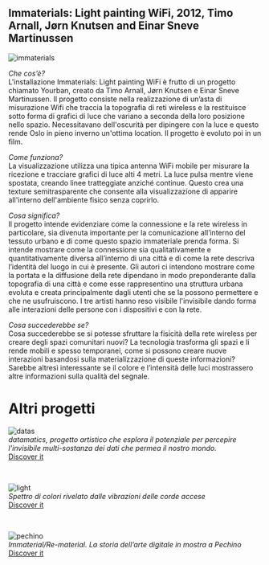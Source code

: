 ## Immaterials: Light painting WiFi, 2012, Timo Arnall, Jørn Knutsen and Einar Sneve Martinussen

![immaterials](https://user-images.githubusercontent.com/76476654/119899834-f6d80b80-bf43-11eb-8725-49bf62ddfa4e.jpg)

*Che cos’è?*
<br/>L'installazione Immaterials: Light painting WiFi è frutto di un progetto chiamato Yourban, creato da Timo Arnall, Jørn Knutsen e Einar Sneve Martinussen. Il progetto consiste nella realizzazione di un’asta di misurazione Wifi che traccia la topografia di reti wireless e la restituisce sotto forma di grafici di luce che variano a seconda della loro posizione nello spazio. Necessitavano dell'oscurità per dipingere con la luce e questo rende Oslo in pieno inverno un'ottima location. Il progetto è evoluto poi in un film.

*Come funziona?*
<br/>La visualizzazione utilizza una tipica antenna WiFi mobile per misurare la ricezione e tracciare grafici di luce alti 4 metri. La luce pulsa mentre viene spostata, creando linee tratteggiate anziché continue. Questo crea una texture semitrasparente che consente alla visualizzazione di apparire all'interno dell'ambiente fisico senza coprirlo.

*Cosa significa?*
<br/>Il progetto intende evidenziare come la connessione e la rete wireless in particolare, sia divenuta importante per la comunicazione all’interno del tessuto urbano e di come questo spazio immateriale prenda forma. Si intende mostrare come la connessione sia qualitativamente e quantitativamente diversa all’interno di una città e di come la rete descriva l’identità del luogo in cui è presente. Gli autori ci intendono mostrare come la portata e la diffusione della rete dipendano in modo preponderante dalla topografia di una città e come esse rappresentino una struttura urbana evoluta e creata principalmente dagli utenti che se la possono permettere e che ne usufruiscono. I tre artisti hanno reso visibile l'invisibile dando forma alle interazioni delle persone con i dispositivi e con la rete. 

*Cosa succederebbe se?*
<br/>Cosa succederebbe se si potesse sfruttare la fisicità della rete wireless per creare degli spazi comunitari nuovi? La tecnologia trasforma gli spazi e li rende mobili e spesso temporanei, come si possono creare nuove interazioni basandosi sulla materializzazione di queste informazioni? Sarebbe altresì interessante se il colore e l’intensità delle luci mostrassero altre informazioni sulla qualità del segnale. 

# Altri progetti

![datas](https://user-images.githubusercontent.com/76476654/119947983-a4750a00-bf98-11eb-9807-889547868f6d.jpg)
<br>
*datamatics, progetto artistico che esplora il potenziale per percepire l'invisibile multi-sostanza dei dati che permea il nostro mondo.*
<br>
[Discover it](https://www.ryojiikeda.com/project/datamatics/)

<br>

![light](https://user-images.githubusercontent.com/76476654/119899542-816c3b00-bf43-11eb-9c79-de005852031f.jpg)
<br>
*Spettro di colori rivelato dalle vibrazioni delle corde accese*
<br>
[Discover it](https://mymodernmet.com/paul-friedlander-kinetic-light-sculptures/)

<br>

![pechino](https://user-images.githubusercontent.com/76476654/119899998-30a91200-bf44-11eb-8080-2cd495e6575f.jpg)
<br>
*Immaterial/Re-material. La storia dell’arte digitale in mostra a Pechino*
<br>
[Discover it](https://www.artribune.com/progettazione/new-media/2020/09/immaterial-re-material-arte-digitale-mostra-pechino/)




